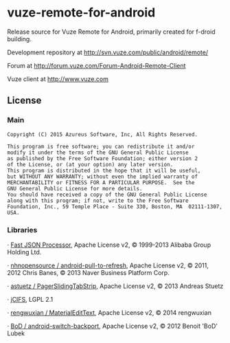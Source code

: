 # vuze-remote-for-android

Release source for Vuze Remote for Android, primarily created for f-droid building.

Development repository at http://svn.vuze.com/public/android/remote/

Forum at http://forum.vuze.com/Forum-Android-Remote-Client

Vuze client at http://www.vuze.com


## License

### Main

    Copyright (C) 2015 Azureus Software, Inc, All Rights Reserved.
    
    This program is free software; you can redistribute it and/or
    modify it under the terms of the GNU General Public License
    as published by the Free Software Foundation; either version 2
    of the License, or (at your option) any later version.
    This program is distributed in the hope that it will be useful,
    but WITHOUT ANY WARRANTY; without even the implied warranty of
    MERCHANTABILITY or FITNESS FOR A PARTICULAR PURPOSE.  See the
    GNU General Public License for more details.
    You should have received a copy of the GNU General Public License
    along with this program; if not, write to the Free Software
    Foundation, Inc., 59 Temple Place - Suite 330, Boston, MA  02111-1307, USA.

### Libraries
&#xB7; <a href="https://github.com/alibaba/fastjson">Fast JSON Processor</a>, Apache License v2, &#169; 1999-2013 Alibaba Group Holding Ltd.

&#xB7; <a href="https://github.com/nhnopensource/android-pull-to-refresh">nhnopensource / android-pull-to-refresh</a>, Apache License v2, &#169; 2011, 2012 Chris Banes, &#169; 2013 Naver Business Platform Corp.

&#xB7; <a href="https://github.com/astuetz/PagerSlidingTabStrip">astuetz / PagerSlidingTabStrip</a>, Apache License v2, &#169; 2013 Andreas Stuetz

&#xB7; <a href="http://jcifs.samba.org/">jCIFS</a>, LGPL 2.1

&#xB7; <a href="https://github.com/rengwuxian/MaterialEditText">rengwuxian / MaterialEditText</a>, Apache License v2, &#169; 2014 rengwuxian

&#xB7; <a href="https://github.com/BoD/android-switch-backport">BoD / android-switch-backport</a>, Apache License v2, &#169; 2012 Benoit 'BoD' Lubek
